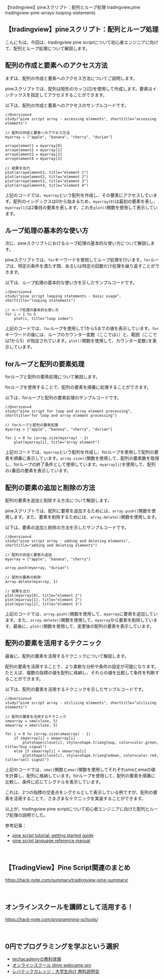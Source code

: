 【tradingview】pineスクリプト：配列とループ処理
tradingview,pine
tradingview-pine-arrays-looping-statements

## 【tradingview】pineスクリプト：配列とループ処理

こんにちは。今回は、tradingview pine scriptについて初心者エンジニアに向けて、配列とループ処理について解説します。

## 配列の作成と要素へのアクセス方法
まずは、配列の作成と要素へのアクセス方法についてご説明します。

pineスクリプトでは、配列は矩形のカッコ([])を使用して作成します。要素はインデックスを指定してアクセスすることができます。

以下は、配列の作成と要素へのアクセスのサンプルコードです。

```
//@version=4
study("pine script array - accessing elements", shorttitle="accessing elements")

// 配列の作成と要素へのアクセス方法
myarray = ["apple", "banana", "cherry", "durian"]

arrayelement1 = myarray[0]
arrayelement2 = myarray[1]
arrayelement3 = myarray[2]
arrayelement4 = myarray[3]

// 結果を出力
plot(arrayelement1, title="element 1")
plot(arrayelement2, title="element 2")
plot(arrayelement3, title="element 3")
plot(arrayelement4, title="element 4")
```

上記のコードでは、`myarray`という配列を作成し、その要素にアクセスしています。配列のインデックスは0から始まるため、`myarray[0]`は最初の要素を表し、`myarray[1]`は2番目の要素を表します。これを`plot()`関数を使用して表示しています。

## ループ処理の基本的な使い方
次に、pineスクリプトにおけるループ処理の基本的な使い方について解説します。

pineスクリプトでは、`for`キーワードを使用してループ処理を行います。`for`ループは、特定の条件を満たす間、あるいは特定の回数だけ処理を繰り返すことができます。

以下は、ループ処理の基本的な使い方を示したサンプルコードです。

```
//@version=4
study("pine script looping statements - basic usage", shorttitle="looping statements")

// ループ処理の基本的な使い方
for i = 1 to 5
    plot(i, title="loop index")
```

上記のコードでは、`for`ループを使用して1から5までの値を表示しています。`for`キーワードの後には、ループのカウンター変数（ここでは`i`）と、範囲（ここでは1から5）が指定されています。`plot()`関数を使用して、カウンター変数`i`を表示しています。

## forループと配列の要素処理
forループと配列の要素処理について解説します。

forループを使用することで、配列の要素を順番に処理することができます。

以下は、forループと配列の要素処理のサンプルコードです。

```
//@version=4
study("pine script for loop and array element processing", shorttitle="for loop and array element processing")

// forループと配列の要素処理
myarray = ["apple", "banana", "cherry", "durian"]

for i = 0 to (array.size(myarray) - 1)
    plot(myarray[i], title="array element")

```

上記のコードでは、`myarray`という配列を作成し、forループを使用して配列の要素を順番に表示しています。`array.size()`関数を使用して、配列の要素数を取得し、forループの終了条件として使用しています。`myarray[i]`を使用して、配列の`i`番目の要素を表示しています。

## 配列の要素の追加と削除の方法
配列の要素を追加と削除する方法について解説します。

pineスクリプトでは、配列に要素を追加するためには、`array.push()`関数を使用します。また、要素を削除するためには、`array.delete()`関数を使用します。

以下は、要素の追加と削除の方法を示したサンプルコードです。

```
//@version=4
study("pine script array - adding and deleting elements", shorttitle="adding and deleting elements")

// 配列の作成と要素の追加
myarray = ["apple", "banana", "cherry"]

array.push(myarray, "durian")

// 配列の要素の削除
array.delete(myarray, 1)

// 結果を出力
plot(myarray[0], title="element 1")
plot(myarray[1], title="element 2")
plot(myarray[2], title="element 3")
```

上記のコードでは、`array.push()`関数を使用して、`myarray`に要素を追加しています。また、`array.delete()`関数を使用して、`myarray`から要素を削除しています。最後に、`plot()`関数を使用して、変更後の配列の要素を表示しています。

## 配列の要素を活用するテクニック
最後に、配列の要素を活用するテクニックについて解説します。

配列の要素を活用することで、より柔軟な分析や条件の設定が可能になります。たとえば、複数の指標の値を配列に格納し、それらの値を比較して条件を判断することができます。

以下は、配列の要素を活用するテクニックを示したサンプルコードです。

```
//@version=4
study("pine script array - utilizing elements", shorttitle="utilizing elements")

// 配列の要素を活用するテクニック
smaarray = sma(close, 5)
emaarray = ema(close, 5)

for i = 0 to (array.size(smaarray) - 1)
    if smaarray[i] > emaarray[i]
        plotshape(close[i], style=shape.triangleup, color=color.green, title="buy signal")
    else if smaarray[i] < emaarray[i]
        plotshape(close[i], style=shape.triangledown, color=color.red, title="sell signal")
```

上記のコードでは、`sma()`関数と`ema()`関数を使用してそれぞれsmaとemaの値を計算し、配列に格納しています。forループを使用して、配列の要素を順番に比較し、条件に応じてシグナルを表示しています。

これは、2つの指標の交差点をシグナルとして表示している例ですが、配列の要素を活用することで、さまざまなテクニックを実装することができます。

以上が、tradingview pine scriptについて初心者エンジニアに向けた配列とループ処理の説明でした。

参考記事：
- [pine script tutorial: getting started guide](https://www.tradingview.com/blog/en/pine-script-tutorial-getting-started-guide-11199/)
- [pine script language reference manual](https://www.tradingview.com/pine-script-reference/v4/)

　

## 【TradingView】Pine Script関連のまとめ
https://hack-note.com/summary/tradingview-pine-summary/

　

## オンラインスクールを講師として活用する！
https://hack-note.com/programming-schools/

　

## 0円でプログラミングを学ぶという選択
- [techacademyの無料体験](//af.moshimo.com/af/c/click?a_id=2612475&amp;p_id=1555&amp;pc_id=2816&amp;pl_id=22706&amp;url=https%3a%2f%2ftechacademy.jp%2fhtmlcss-trial%3futm_source%3dmoshimo%26utm_medium%3daffiliate%26utm_campaign%3dtextad)
- [オンラインスクール dmm webcamp pro](//af.moshimo.com/af/c/click?a_id=2612482&amp;p_id=1363&amp;pc_id=2297&amp;pl_id=39999&amp;guid=on)
- [レバテックカレッジ｜大学生向け 無料説明会](//af.moshimo.com/af/c/click?a_id=4071793&p_id=3198&pc_id=7488&pl_id=41848)

